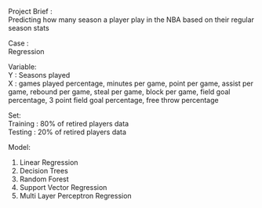 Project Brief : <br>
Predicting how many season a player play in the NBA based on their regular season stats

Case : <br>
Regression

Variable: <br>
Y : Seasons played <br>
X : games played percentage, minutes per game, point per game, assist per game, rebound per game, steal per game, block per game, field goal percentage, 3 point field goal percentage, free throw percentage

Set: <br>
Training : 80% of retired players data <br>
Testing : 20% of retired players data

Model: <br>
1. Linear Regression <br>
2. Decision Trees <br>
3. Random Forest <br>
4. Support Vector Regression <br>
5. Multi Layer Perceptron Regression
